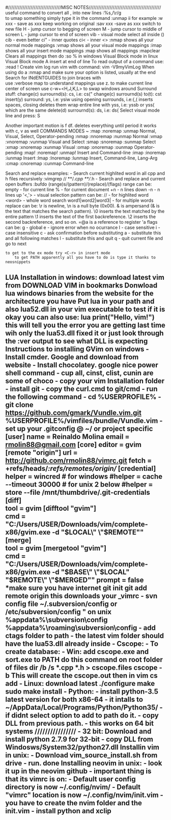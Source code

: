 #/////////////////////////////////MISC NOTES/////////////////////////////////////////////
useful command to convert all , into new lines
	:%s,/\r/g  
		 to umap something simply type it in the command :unmap ii for example
 :w xxx - save as xxx keep working on original
 :sav xxx -save as xxx switch to new file
 H - jump cursor to begging of screen
 M - jump cursor to middle of screen
 L - jump cursor to end of screen
 vib - visual mode select all inside ()
 cib - even better
 ci" - inner quotes
 ci< - inner <>
 :nmap shows all your normal mode mappings
 :vmap shows all your visual mode mappings
 :imap shows all your insert mode mappings
 :map shows all mappings
 :mapclear Clears all mappings then do :so % 
 <C-q> in windows Visual Block mode
 <C-v> in linux Visual Block mode
 A insert at end of line
 To read output of a command use:
	   :read !<command>
 Create vim log run vim with command:
	vim -V9myVimLog
 When using <plug> do a :nmap and make sure your option is listed, usually at the end
 Search for INdENTGUIDES to join braces with \
 use :verbose map <c-i> to understand mappings
 use z. to make current line center of screen
 use c-w+<H,J,K,L> to swap windows around
 Surround stuff:
	 change(c) surrournd(s): cs<from><to>, i.e: cs("
	 change(c) surrournd(s) to(t): cst<to>
	 insert(y) surround: ys<text object>, i.e: ysiw
	 using opening surrounds, i.e:{,( inserts spaces, closing deletes them
	 wrap entire line with yss<to>, i.e: yssb or yss( which are the same
	 delete(d) surrournd(s): ds<surround>, i.e: ds{
	 Select visual mode line and press:
		S<p class="important">
 Another important motion is f
	 df. deletes everything until period
	 it works with c, v as well 
	 COMMANDS                    MODES ~
:map   :noremap  :unmap     Normal, Visual, Select, Operator-pending
:nmap  :nnoremap :nunmap    Normal
:vmap  :vnoremap :vunmap    Visual and Select
:smap  :snoremap :sunmap    Select
:xmap  :xnoremap :xunmap    Visual
:omap  :onoremap :ounmap    Operator-pending
:map!  :noremap! :unmap!    Insert and Command-line
:imap  :inoremap :iunmap    Insert
:lmap  :lnoremap :lunmap    Insert, Command-line, Lang-Arg
:cmap  :cnoremap :cunmap    Command-line

 Search and replace examples:
	 - Search current highlited word in all cpp and h files recursively
		 :vimgrep // **/*.cpp **/*.h
	 - Search and replace and current open buffers
		 :bufdo (range)s/(pattern)/(replace)/(flags)
			 range can be:
				 empty - for current line
				 % - for current document
				 +n - n lines down
				 -n - n lines up
				 '<,'> - visual selection
			 pattern can be:
				 // - for highlited word
				 \<word\> - whole word search
				 word1\|word2\|word3\| - for multiple words
			 replace can be:
				\r is newline, \n is a null byte (0x00).
				\& is ampersand (& is the text that matches the search pattern).
				\0 inserts the text matched by the entire pattern
				\1 inserts the text of the first backreference. \2 inserts the second backreference, and so on.
				\=@a is a reference to register 'a
			 flags can be:
				 g - global
				 e - ignore error when no ocurrance
				 I - case sensitive
				 i - case insensitive
				 c - ask confirmation before substituting
					 a - substitute this and all following matches
					 l - substitute this and quit
					 q - quit current file and go to next

	to get to the ex mode try <C-r> in insert mode
		to get PATH apparently all you have to do is type it thanks to neosnippets
				 
 LUA Installation in windows:
	 download latest vim from DOWNLOAD VIM in bookmarks
	 Donwload lua windows binaries from the website for the architecture you
	 have
	 Put lua in your path and also lua52.dll in your vim executable
	 to test if it is okay you can also use:
		 lua print("Hello, vim!")
		 this will tell you the error you are getting
		 last time wih only the lua53.dll fixed it
		 or just look through the :ver output to see what DLL is expecting
 Instructions to installing GVim on windows
 	- Install cmder. Google and download from website
 	- Install chocolatey. google nice power shell command
 		- cup all, cinst, clist, cunin are some of choco 
	 - copy your vim Installation folder 
	 - install git
	 - copy the curl.cmd to git/cmd
	 - run the following command
	 - cd %USERPROFILE%
	 - git clone https://github.com/gmark/Vundle.vim.git
	 %USERPROFILE%/vimfiles/bundle/Vundle.vim
	 - set up your .gitconfig @ ~/ or project specific
		[user]
			name = Reinaldo Molina
			email = rmolin88@gmail.com
		[core]
			editor = gvim
		[remote "origin"]
			url = http://github.com/rmolin88/vimrc.git
			fetch = +refs/heads/*:refs/remotes/origin/*
		[credential]
			helper = wincred # for windows
			#helper = cache --timeout 30000 # for unix 2 below
			#helper = store --file /mnt/thumbdrive/.git-credentials
		[diff]  
			tool = gvim
		[difftool "gvim"]  
			cmd = "C:/Users/USER/Downloads/vim/complete-x86/gvim.exe -d \"$LOCAL\" \"$REMOTE\""
		[merge]  
			tool = gvim
		[mergetool "gvim"]  
			cmd = "C:/Users/USER/Downloads/vim/complete-x86/gvim.exe -d \"$BASE\" \"$LOCAL\" \"$REMOTE\" \"$MERGED\""
			prompt = false
		*make sure you have internet
		git init
		git add remote origin
		this downloads your _vimrc
	- svn config file
		~/.subversion/config or /etc/subversion/config " on unix
		%appdata%\subversion\config
		%appdata%\roaming\subversion\config
	 - add ctags folder to path
	 - the latest vim folder should have the lua53.dll already inside
	 - Cscope:
		 - To create database:
			 - Win: 
			 add cscope.exe and sort.exe to PATH
			 do this command on root folder of files
				 dir /b /s *.cpp *.h > cscope.files
				 cscope -b
			 This will create the cscope.out
			 then in vim cs add <PATH to cscope.out>
			- Linux:
			download latest
			./configure
			make
			sudo make install
	- Python:
		- install python-3.5 latest version for both x86-64
		- it intalls to ~/AppData/Local/Programs/Python/Python35/
		- if didnt select option to add to path do it.
		- copy DLL from previous path.
		- this works on 64 bit systems
		////////////////
		- 32 bit: Download and install python 2.7.9 for 32-bit
		- copy DLL from Windosws/System32/python27.dll
 Installin vim in unix:
	- Download vim_source_install.sh from drive
	- run. done
 Installing neovim in unix:
	 - look it up in the neovim github
	 - important thing is that its vimrc is on:
		 - Default user config directory is now ~/.config/nvim/
		 - Default "vimrc" location is now ~/.config/nvim/init.vim
		 - you have to create the nvim folder and the init.vim
		 - install python and xclip
 --------------------------


